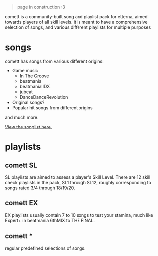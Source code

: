 > page in construction :3

comett is a community-built song and playlist pack for etterna, aimed towards players of all skill levels. it is meant to have a comprehensive selection of songs, and various different playlists for multiple purposes

# songs
comett has songs from various different origins:
* Game music
  * In The Groove
  * beatmania
  * beatmaniaIIDX
  * jubeat
  * DanceDanceRevolution
* Original songs?
* Popular hit songs from different origins

and much more.

[View the songlist here.](/comett/songlist)

# playlists
## comett SL
SL playlists are aimed to assess a player's Skill Level. There are 12 skill check playlists in the pack, SL1 through SL12, roughly corresponding to songs rated 3/4 through 18/19/20.

## comett EX
EX playlists usually contain 7 to 10 songs to test your stamina, much like Expert+ in beatmania 6thMIX to THE FINAL.

## comett *
regular predefined selections of songs.
